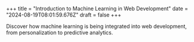 +++
title = "Introduction to Machine Learning in Web Development"
date = "2024-08-19T08:01:59.676Z"
draft = false
+++

  Discover how machine learning is being integrated into web development, from personalization to predictive analytics.
        